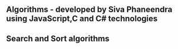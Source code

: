 ## Algorithms - developed by Siva Phaneendra using JavaScript,C and C# technologies

## Search and Sort algorithms